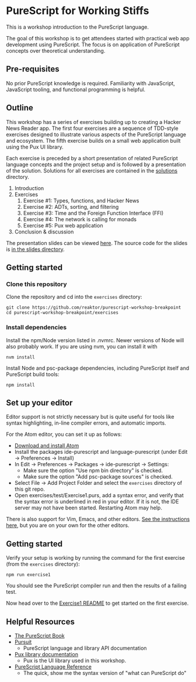# PureScript for Working Stiffs

This is a workshop introduction to the PureScript language.

The goal of this workshop is to get attendees started with practical web app development using PureScript. The focus is on application of PureScript concepts over theoretical understanding.

## Pre-requisites
No prior PureScript knowledge is required. Familiarity with JavaScript, JavaScript tooling, and functional programming is helpful.

## Outline

This workshop has a series of exercises building up to creating a Hacker News Reader app. The first four exercises are a sequence of TDD-style exercises designed to illustrate various aspects of the PureScript language and ecosystem. The fifth exercise builds on a small web application built using the Pux UI library.

Each exercise is preceded by a short presentation of related PureScript language concepts and the project setup and is followed by a presentation of the solution. Solutions for all exercises are contained in the [solutions](./solutions) directory.

1. Introduction
1. Exercises
    1. Exercise #1: Types, functions, and Hacker News
    1. Exercise #2: ADTs, sorting, and filtering
    1. Exercise #3: Time and the Foreign Function Interface (FFI)
    1. Exercise #4: The network is calling for monads
    1. Exercise #5: Pux web application
1. Conclusion & discussion

The presentation slides can be viewed [here](https://reaktor.github.io/purescript-workshop-breakpoint). The source code for the slides is [in the slides directory](./slides).

## Getting started

### Clone this repository

Clone the repository and cd into the `exercises` directory:

```
git clone https://github.com/reaktor/purescript-workshop-breakpoint
cd purescript-workshop-breakpoint/exercises
```

### Install dependencies

Install the npm/Node version listed in .nvmrc. Newer versions of Node will also probably work. If you are using nvm, you can install it with
```
nvm install
```

Install Node and psc-package dependencies, including PureScript itself and PureScript build tools:


```
npm install
```

## Set up your editor

Editor support is not strictly necessary but is quite useful for tools like syntax highlighting, in-line compiler errors, and automatic imports.

For the Atom editor, you can set it up as follows:

- [Download and install Atom](https://atom.io/)
- Install the packages ide-purescript and language-purescript (under Edit -> Preferences -> Install)
- In Edit -> Preferences -> Packages -> ide-purescript -> Settings:
  - Make sure the option "Use npm bin directory" is checked.
  - Make sure the option "Add psc-package sources" is checked.
- Select File -> Add Project Folder and select the `exercises` directory of this git repo.
- Open exercises/test/Exercise1.purs, add a syntax error, and verify that the syntax error is underlined in red in your editor. If it is not, the IDE server may not have been started. Restarting Atom may help.

There is also support for Vim, Emacs, and other editors. [See the instructions here](https://github.com/purescript/documentation/blob/master/ecosystem/Editor-and-tool-support.md), but you are on your own for the other editors.

## Getting started

Verify your setup is working by running the command for the first exercise (from the `exercises` directory):

```
npm run exercise1
```

You should see the PureScript compiler run and then the results of a failing test.

Now head over to the [Exercise1 README](./exercises/Exercise1.md) to get started on the first exercise.

## Helpful Resources

* [The PureScript Book](https://leanpub.com/purescript/read)
* [Pursuit](https://pursuit.purescript.org/)
  * PureScript language and library API documentation
* [Pux library documentation](http://purescript-pux.org/docs/architecture/)
  * Pux is the UI library used in this workshop.
* [PureScript Language Reference](https://github.com/purescript/documentation/blob/master/language/README.md)
  * The quick, show me the syntax version of "what can PureScript do"

